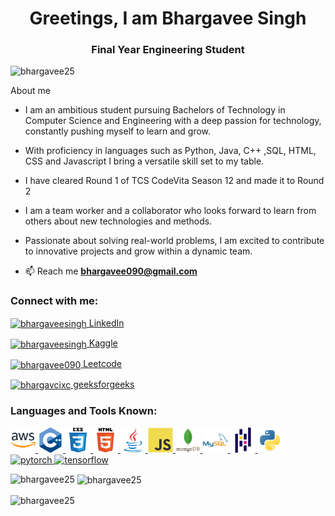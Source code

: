 <h1 align="center">Greetings, I am Bhargavee Singh</h1>
<h3 align="center">Final Year Engineering Student</h3>

<p align="left"> <img src="https://komarev.com/ghpvc/?username=bhargavee25&label=Profile%20views&color=0e75b6&style=flat" alt="bhargavee25" /> </p>

About me
- I am an ambitious student pursuing Bachelors of Technology in Computer Science and Engineering with a deep passion for technology, constantly pushing myself to learn and grow.

- With proficiency in languages such as Python, Java, C++ ,SQL, HTML, CSS and Javascript I bring a versatile skill set to my table.
  
- I have cleared Round 1 of TCS CodeVita Season 12 and made it to Round 2

- I am a team worker and a collaborator who looks forward to learn from others about new technologies and methods.

- Passionate about solving real-world problems, I am excited to contribute to innovative projects and grow within a dynamic team.


- 📫 Reach me **bhargavee090@gmail.com** 

<h3 align="left">Connect with me:</h3>
<p align="left">
<a href="https://linkedin.com/in/bhargaveesingh" target="blank"><img align="center" src="https://raw.githubusercontent.com/rahuldkjain/github-profile-readme-generator/master/src/images/icons/Social/linked-in-alt.svg" alt="bhargaveesingh" height="30" width="40" /> LinkedIn </a>
  
 <a href="https://kaggle.com/bhargaveesingh" target="blank"><img align="center" src="https://raw.githubusercontent.com/rahuldkjain/github-profile-readme-generator/master/src/images/icons/Social/kaggle.svg" alt="bhargaveesingh" height="30" width="40" /> Kaggle </a>
 
<a href="https://www.leetcode.com/bhargavee090" target="blank"><img align="center" src="https://raw.githubusercontent.com/rahuldkjain/github-profile-readme-generator/master/src/images/icons/Social/leet-code.svg" alt="bhargavee090" height="30" width="40" /> Leetcode</a>

<a href="https://auth.geeksforgeeks.org/user/bhargavcixc" target="blank"><img align="center" src="https://raw.githubusercontent.com/rahuldkjain/github-profile-readme-generator/master/src/images/icons/Social/geeks-for-geeks.svg" alt="bhargavcixc" height="30" width="40" /> geeksforgeeks</a>

</p>

<h3 align="left">Languages and Tools Known:</h3>
<p align="left"> <a href="https://aws.amazon.com" target="_blank" rel="noreferrer"> <img src="https://raw.githubusercontent.com/devicons/devicon/master/icons/amazonwebservices/amazonwebservices-original-wordmark.svg" alt="aws" width="40" height="40"/> </a> <a href="https://www.w3schools.com/cpp/" target="_blank" rel="noreferrer"> <img src="https://raw.githubusercontent.com/devicons/devicon/master/icons/cplusplus/cplusplus-original.svg" alt="cplusplus" width="40" height="40"/> </a> <a href="https://www.w3schools.com/css/" target="_blank" rel="noreferrer"> <img src="https://raw.githubusercontent.com/devicons/devicon/master/icons/css3/css3-original-wordmark.svg" alt="css3" width="40" height="40"/> </a> <a href="https://www.w3.org/html/" target="_blank" rel="noreferrer"> <img src="https://raw.githubusercontent.com/devicons/devicon/master/icons/html5/html5-original-wordmark.svg" alt="html5" width="40" height="40"/> </a> <a href="https://www.java.com" target="_blank" rel="noreferrer"> <img src="https://raw.githubusercontent.com/devicons/devicon/master/icons/java/java-original.svg" alt="java" width="40" height="40"/> </a> <a href="https://developer.mozilla.org/en-US/docs/Web/JavaScript" target="_blank" rel="noreferrer"> <img src="https://raw.githubusercontent.com/devicons/devicon/master/icons/javascript/javascript-original.svg" alt="javascript" width="40" height="40"/> </a> <a href="https://www.mongodb.com/" target="_blank" rel="noreferrer"> <img src="https://raw.githubusercontent.com/devicons/devicon/master/icons/mongodb/mongodb-original-wordmark.svg" alt="mongodb" width="40" height="40"/> </a> <a href="https://www.mysql.com/" target="_blank" rel="noreferrer"> <img src="https://raw.githubusercontent.com/devicons/devicon/master/icons/mysql/mysql-original-wordmark.svg" alt="mysql" width="40" height="40"/> </a> <a href="https://pandas.pydata.org/" target="_blank" rel="noreferrer"> <img src="https://raw.githubusercontent.com/devicons/devicon/2ae2a900d2f041da66e950e4d48052658d850630/icons/pandas/pandas-original.svg" alt="pandas" width="40" height="40"/> </a> <a href="https://www.python.org" target="_blank" rel="noreferrer"> <img src="https://raw.githubusercontent.com/devicons/devicon/master/icons/python/python-original.svg" alt="python" width="40" height="40"/> </a> <a href="https://pytorch.org/" target="_blank" rel="noreferrer"> <img src="https://www.vectorlogo.zone/logos/pytorch/pytorch-icon.svg" alt="pytorch" width="40" height="40"/> </a> <a href="https://www.tensorflow.org" target="_blank" rel="noreferrer"> <img src="https://www.vectorlogo.zone/logos/tensorflow/tensorflow-icon.svg" alt="tensorflow" width="40" height="40"/> </a> </p>

<p><img align="left" src="https://github-readme-stats.vercel.app/api/top-langs?username=bhargavee25&show_icons=true&locale=en&layout=compact" alt="bhargavee25" /></p>

<p>&nbsp;<img align="center" src="https://github-readme-stats.vercel.app/api?username=bhargavee25&show_icons=true&locale=en" alt="bhargavee25" /></p>

<p><img align="center" src="https://github-readme-streak-stats.herokuapp.com/?user=bhargavee25&" alt="bhargavee25" /></p>
